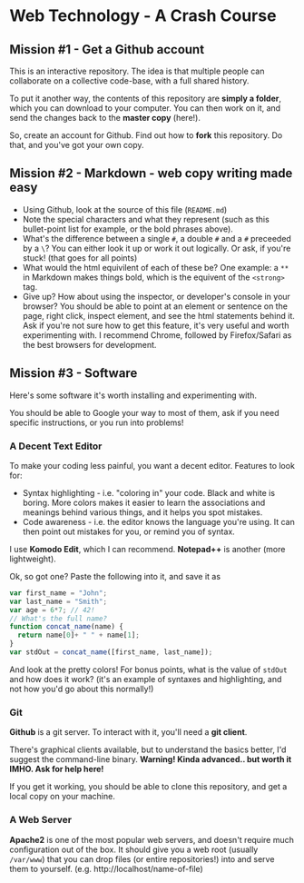 
# Web Technology - A Crash Course

## Mission \#1 - Get a Github account

This is an interactive repository. The idea is that multiple people can collaborate on a collective code-base, with a full shared history.

To put it another way, the contents of this repository are **simply a folder**, which you can download to your computer. You can then work on it, and send the changes back to the **master copy** (here!).

So, create an account for Github. Find out how to **fork** this repository. Do that, and you've got your own copy.

## Mission \#2 - Markdown - web copy writing made easy

- Using Github, look at the source of this file (`README.md`)
- Note the special characters and what they represent (such as this bullet-point list for example, or the bold phrases above).
- What's the difference between a single `#`, a double `#` and a `#` preceeded by a `\`? You can either look it up or work it out logically. Or ask, if you're stuck! (that goes for all points)
- What would the html equivilent of each of these be? One example: a `**` in Markdown makes things bold, which is the equivent of the `<strong>` tag.
- Give up? How about using the inspector, or developer's console in your browser? You should be able to point at an element or sentence on the page, right click, inspect element, and see the html statements behind it. Ask if you're not sure how to get this feature, it's very useful and worth experimenting with. I recommend Chrome, followed by Firefox/Safari as the best browsers for development.

## Mission \#3 - Software

Here's some software it's worth installing and experimenting with.

You should be able to Google your way to most of them, ask if you need specific instructions, or you run into problems!

### A Decent Text Editor

To make your coding less painful, you want a decent editor. Features to look for:

- Syntax highlighting - i.e. "coloring in" your code. Black and white is boring. More colors makes it easier to learn the associations and meanings behind various things, and it helps you spot mistakes.
- Code awareness - i.e. the editor knows the language you're using. It can then point out mistakes for you, or remind you of syntax.

I use **Komodo Edit**, which I can recommend. **Notepad++** is another (more lightweight). 

Ok, so got one?  Paste the following into it, and save it as

```js
var first_name = "John";
var last_name = "Smith";
var age = 6*7; // 42!
// What's the full name?
function concat_name(name) {
  return name[0]+ " " + name[1];
}
var stdOut = concat_name([first_name, last_name]);
```

And look at the pretty colors! For bonus points, what is the value of `stdOut` and how does it work? (it's an example of syntaxes and highlighting, and not how you'd go about this normally!)

### Git

**Github** is a git server. To interact with it, you'll need a **git client**.

There's graphical clients available, but to understand the basics better, I'd suggest the command-line binary. **Warning! Kinda advanced.. but worth it IMHO. Ask for help here!**

If you get it working, you should be able to clone this repository, and get a local copy on your machine.

### A Web Server

**Apache2** is one of the most popular web servers, and doesn't require much configuration out of the box. It should give you a web root (usually `/var/www`) that you can drop files (or entire repositories!) into and serve them to yourself. (e.g. http://localhost/name-of-file)
